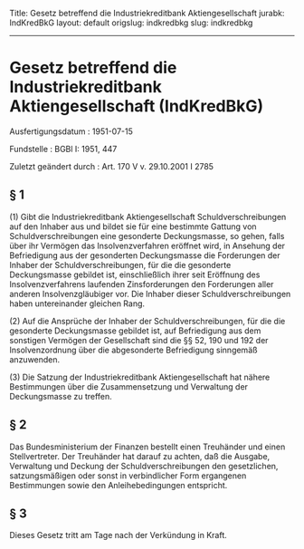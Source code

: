 Title: Gesetz betreffend die Industriekreditbank Aktiengesellschaft
jurabk: IndKredBkG
layout: default
origslug: indkredbkg
slug: indkredbkg

---

# Gesetz betreffend die Industriekreditbank Aktiengesellschaft (IndKredBkG)

Ausfertigungsdatum
:   1951-07-15

Fundstelle
:   BGBl I: 1951, 447

Zuletzt geändert durch
:   Art. 170 V v. 29.10.2001 I 2785


## § 1

(1) Gibt die Industriekreditbank Aktiengesellschaft
Schuldverschreibungen auf den Inhaber aus und bildet sie für eine
bestimmte Gattung von Schuldverschreibungen eine gesonderte
Deckungsmasse, so gehen, falls über ihr Vermögen das
Insolvenzverfahren eröffnet wird, in Ansehung der Befriedigung aus der
gesonderten Deckungsmasse die Forderungen der Inhaber der
Schuldverschreibungen, für die die gesonderte Deckungsmasse gebildet
ist, einschließlich ihrer seit Eröffnung des Insolvenzverfahrens
laufenden Zinsforderungen den Forderungen aller anderen
Insolvenzgläubiger vor. Die Inhaber dieser Schuldverschreibungen haben
untereinander gleichen Rang.

(2) Auf die Ansprüche der Inhaber der Schuldverschreibungen, für die
die gesonderte Deckungsmasse gebildet ist, auf Befriedigung aus dem
sonstigen Vermögen der Gesellschaft sind die §§ 52, 190 und 192 der
Insolvenzordnung über die abgesonderte Befriedigung sinngemäß
anzuwenden.

(3) Die Satzung der Industriekreditbank Aktiengesellschaft hat nähere
Bestimmungen über die Zusammensetzung und Verwaltung der Deckungsmasse
zu treffen.


## § 2

Das Bundesministerium der Finanzen bestellt einen Treuhänder und einen
Stellvertreter. Der Treuhänder hat darauf zu achten, daß die Ausgabe,
Verwaltung und Deckung der Schuldverschreibungen den gesetzlichen,
satzungsmäßigen oder sonst in verbindlicher Form ergangenen
Bestimmungen sowie den Anleihebedingungen entspricht.


## § 3

Dieses Gesetz tritt am Tage nach der Verkündung in Kraft.

